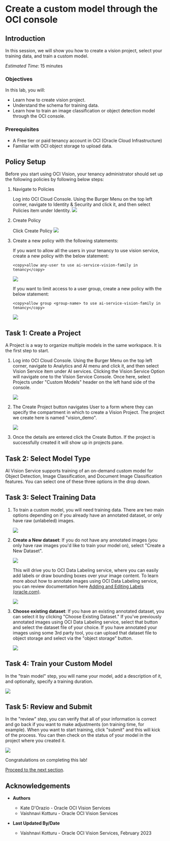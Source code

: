 # Create a custom model through the OCI console

## Introduction
In this session, we will show you how to create a vision project, select your training data, and train a custom model.

*Estimated Time*: 15 minutes

### Objectives

In this lab, you will:
- Learn how to create vision project.
- Understand the schema for training data.
- Learn how to train an image classification or object detection model through the OCI console.

### Prerequisites
- A Free tier or paid tenancy account in OCI (Oracle Cloud Infrastructure)
- Familiar with OCI object storage to upload data.

## **Policy Setup**

Before you start using OCI Vision, your tenancy administrator should set up the following policies by following below steps:

1. Navigate to Policies

    Log into OCI Cloud Console. Using the Burger Menu on the top left corner, navigate to Identity & Security and click it, and then select Policies item under Identity.
        ![](./images/policy1.png " ")


2. Create Policy

    Click Create Policy
        ![](./images/policy2.png " ")


3. Create a new policy with the following statements:

    If you want to allow all the users in your tenancy to use vision service, create a new policy with the below statement:
    ```
    <copy>allow any-user to use ai-service-vision-family in tenancy</copy>
    ```
    ![](./images/policy3.png " ")


    If you want to limit access to a user group, create a new policy with the below statement:
    ```
    <copy>allow group <group-name> to use ai-service-vision-family in tenancy</copy>
    ```
    ![](./images/policy4.png " ")

## Task 1: Create a Project

A Project is a way to organize multiple models in the same workspace. It is the first step to start.

1. Log into OCI Cloud Console. Using the Burger Menu on the top left corner, navigate to Analytics and AI menu and click it, and then select Vision Service item under AI services. Clicking the Vision Service Option will navigate one to the Vision Service Console. Once here, select Projects under "Custom Models" header on the left hand side of the console.

    ![](./images/create-project1.png " ")

2. The Create Project button navigates User to a form where they can specify the compartment in which to create a Vision Project. The project we create here is named "vision_demo".

    ![](./images/create-project2.png " ")

3. Once the details are entered click the Create Button. If the project is successfully created it will show up in projects pane.  

## Task 2: Select Model Type

AI Vision Service supports training of an on-demand custom model for Object Detection, Image Classification, and Document Image Classification features. You can select one of these three options in the drop down.

## Task 3: Select Training Data

1. To train a custom model, you will need training data. There are two main options depending on if you already have an annotated dataset, or only have raw (unlabeled) images.

    ![](./images/select-training-data1.png " ")

2. **Create a New dataset**: If you do not have any annotated images (you only have raw images you'd like to train your model on), select "Create a New Dataset".

    ![](./images/select-training-data2.png " ")

    This will drive you to OCI Data Labeling service, where you can easily add labels or draw bounding boxes over your image content. To learn more about how to annotate images using OCI Data Labeling service, you can review documentation here [Adding and Editing Labels (oracle.com)](https://docs.oracle.com/en-us/iaas/data-labeling/data-labeling/using/labels.htm).

    ![](./images/select-training-data3.png " ")

3. **Choose existing dataset**: If you have an existing annotated dataset, you can select it by clicking "Choose Existing Dataset." If you've previously annotated images using OCI Data Labeling service, select that button and select the dataset file of your choice. If you have annotated your images using some 3rd party tool, you can upload that dataset file to object storage and select via the "object storage" button. 

    ![](./images/select-training-data4.png " ")

## Task 4: Train your Custom Model

In the "train model" step, you will name your model, add a description of it, and optionally, specify a training duration. 

![](./images/train-model1.png " ")

## Task 5: Review and Submit

In the "review" step, you can verify that all of your information is correct and go back if you want to make adjustments (on training time, for example). When you want to start training, click "submit" and this will kick of the process. You can then check on the status of your model in the project where you created it.

![](./images/train-model2.png " ")

Congratulations on completing this lab!

[Proceed to the next section](#next).

## Acknowledgements
* **Authors**
    * Kate D'Orazio - Oracle OCI Vision Services
    * Vaishnavi Kotturu - Oracle OCI Vision Services

* **Last Updated By/Date**
    * Vaishnavi Kotturu - Oracle OCI Vision Services, February 2023